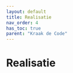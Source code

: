 ```yaml
---
layout: default
title: Realisatie
nav_order: 4
has_toc: true
parent: "Kraak de Code"
---
```


# Realisatie
